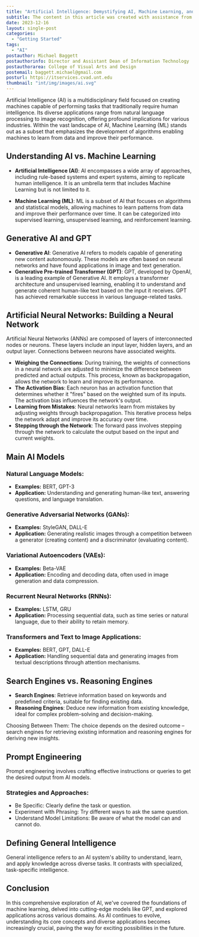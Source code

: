 ```yaml
---
title: "Artificial Intelligence: Demystifying AI, Machine Learning, and Generative Models"
subtitle: The content in this article was created with assistance from ChatGPT (AI).
date: 2023-12-16
layout: single-post
categories:
  - "Getting Started"
tags: 
  - "AI"
postauthor: Michael Baggett
postauthorinfo: Director and Assistant Dean of Information Technology
postauthorarea: College of Visual Arts and Design
postemail: baggett.michael@gmail.com
posturl: https://itservices.cvad.unt.edu
thumbnail: "int/img/images/ai.svg"
---
```

Artificial Intelligence (AI) is a multidisciplinary field focused on creating machines capable of performing tasks that traditionally require human intelligence. Its diverse applications range from natural language processing to image recognition, offering profound implications for various industries. Within the vast landscape of AI, Machine Learning (ML) stands out as a subset that emphasizes the development of algorithms enabling machines to learn from data and improve their performance.
<!--more-->
## Understanding AI vs. Machine Learning

- **Artificial Intelligence (AI)**: AI encompasses a wide array of approaches, including rule-based systems and expert systems, aiming to replicate human intelligence. It is an umbrella term that includes Machine Learning but is not limited to it.

- **Machine Learning (ML)**:
ML is a subset of AI that focuses on algorithms and statistical models, allowing machines to learn patterns from data and improve their performance over time. It can be categorized into supervised learning, unsupervised learning, and reinforcement learning.

## Generative AI and GPT

- **Generative AI**: Generative AI refers to models capable of generating new content autonomously. These models are often based on neural networks and have found applications in image and text generation.
- **Generative Pre-trained Transformer (GPT)**: GPT, developed by OpenAI, is a leading example of Generative AI. It employs a transformer architecture and unsupervised learning, enabling it to understand and generate coherent human-like text based on the input it receives. GPT has achieved remarkable success in various language-related tasks.
## Artificial Neural Networks: Building a Neural Network
Artificial Neural Networks (ANNs) are composed of layers of interconnected nodes or neurons. These layers include an input layer, hidden layers, and an output layer. Connections between neurons have associated weights.
- **Weighing the Connections**: During training, the weights of connections in a neural network are adjusted to minimize the difference between predicted and actual outputs. This process, known as backpropagation, allows the network to learn and improve its performance.
- **The Activation Bias**: Each neuron has an activation function that determines whether it "fires" based on the weighted sum of its inputs. The activation bias influences the network's output.
- **Learning from Mistakes**: Neural networks learn from mistakes by adjusting weights through backpropagation. This iterative process helps the network adapt and improve its accuracy over time.
- **Stepping through the Network**: The forward pass involves stepping through the network to calculate the output based on the input and current weights.

## Main AI Models

### Natural Language Models:
- **Examples:** BERT, GPT-3
- **Application:** Understanding and generating human-like text, answering questions, and language translation.

### Generative Adversarial Networks (GANs):
- **Examples:** StyleGAN, DALL-E
- **Application:** Generating realistic images through a competition between a generator (creating content) and a discriminator (evaluating content).

### Variational Autoencoders (VAEs):
- **Examples:** Beta-VAE
- **Application:** Encoding and decoding data, often used in image generation and data compression.

### Recurrent Neural Networks (RNNs):
- **Examples:** LSTM, GRU
- **Application:** Processing sequential data, such as time series or natural language, due to their ability to retain memory.

### Transformers and Text to Image Applications:
- **Examples:** BERT, GPT, DALL-E
- **Application:** Handling sequential data and generating images from textual descriptions through attention mechanisms.

## Search Engines vs. Reasoning Engines
- **Search Engines**: Retrieve information based on keywords and predefined criteria, suitable for finding existing data.
- **Reasoning Engines**: Deduce new information from existing knowledge, ideal for complex problem-solving and decision-making.

Choosing Between Them: The choice depends on the desired outcome – search engines for retrieving existing information and reasoning engines for deriving new insights.

## Prompt Engineering

Prompt engineering involves crafting effective instructions or queries to get the desired output from AI models.

### Strategies and Approaches:
- Be Specific: Clearly define the task or question.
- Experiment with Phrasing: Try different ways to ask the same question.
- Understand Model Limitations: Be aware of what the model can and cannot do.

## Defining General Intelligence

General intelligence refers to an AI system's ability to understand, learn, and apply knowledge across diverse tasks. It contrasts with specialized, task-specific intelligence.

## Conclusion

In this comprehensive exploration of AI, we've covered the foundations of machine learning, delved into cutting-edge models like GPT, and explored applications across various domains. As AI continues to evolve, understanding its core concepts and diverse applications becomes increasingly crucial, paving the way for exciting possibilities in the future.